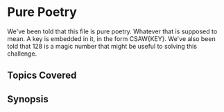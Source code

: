 # Pure Poetry
We've been told that this file is pure poetry. Whatever that is supposed to mean. A key is embedded in it, in the form CSAW{KEY}.
We've also been told that 128 is a magic number that might be useful to solving this challenge.
## Topics Covered

## Synopsis

